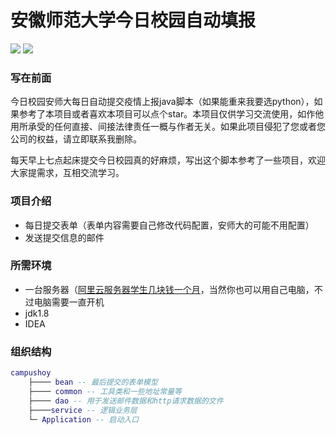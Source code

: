 # 安徽师范大学今日校园自动填报
![](https://img.shields.io/badge/build-passing-brightgreen) ![](https://img.shields.io/badge/Powered%20by-Damon-green)
### 写在前面

今日校园安师大每日自动提交疫情上报java脚本（如果能重来我要选python），如果参考了本项目或者喜欢本项目可以点个star。本项目仅供学习交流使用，如作他用所承受的任何直接、间接法律责任一概与作者无关。如果此项目侵犯了您或者您公司的权益，请立即联系我删除。


每天早上七点起床提交今日校园真的好麻烦，写出这个脚本参考了一些项目，欢迎大家提需求，互相交流学习。

### 项目介绍
- 每日提交表单（表单内容需要自己修改代码配置，安师大的可能不用配置）
- 发送提交信息的邮件

### 所需环境
- 一台服务器（[阿里云服务器学生几块钱一个月](https://www.aliyun.com/minisite/goods?userCode=ems3fhvr "阿里云服务器学生几块钱一个月")，当然你也可以用自己电脑，不过电脑需要一直开机
- jdk1.8
- IDEA

### 组织结构

``` lua
campushoy
	├──── bean -- 最后提交的表单模型
	├──── common -- 工具类和一些地址常量等
	├──── dao -- 用于发送邮件数据和http请求数据的文件
	├────service -- 逻辑业务层
	└─ Application -- 启动入口
```
